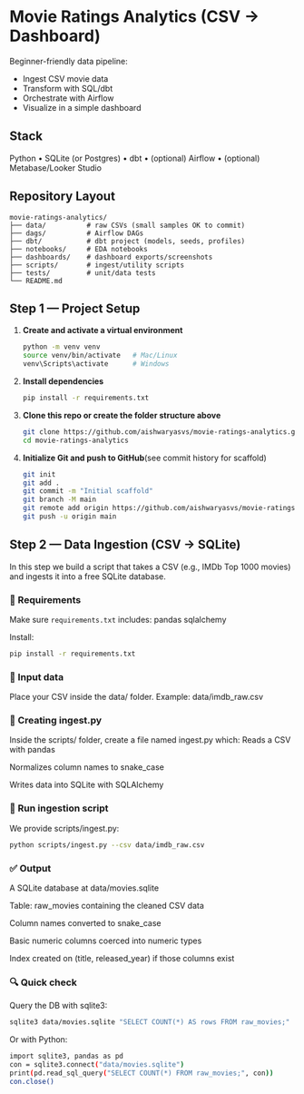 # Movie Ratings Analytics (CSV → Dashboard)

Beginner-friendly data pipeline:
- Ingest CSV movie data
- Transform with SQL/dbt
- Orchestrate with Airflow
- Visualize in a simple dashboard

## Stack
Python • SQLite (or Postgres) • dbt • (optional) Airflow • (optional) Metabase/Looker Studio

## Repository Layout

```text
movie-ratings-analytics/
├── data/          # raw CSVs (small samples OK to commit)
├── dags/          # Airflow DAGs
├── dbt/           # dbt project (models, seeds, profiles)
├── notebooks/     # EDA notebooks
├── dashboards/    # dashboard exports/screenshots
├── scripts/       # ingest/utility scripts
├── tests/         # unit/data tests
└── README.md

```

## Step 1 — Project Setup

1. **Create and activate a virtual environment**

   ```bash
   python -m venv venv
   source venv/bin/activate   # Mac/Linux
   venv\Scripts\activate      # Windows
   ```

2. **Install dependencies**

    ```bash
    pip install -r requirements.txt
    ```

3. **Clone this repo or create the folder structure above**

    ```bash
    git clone https://github.com/aishwaryasvs/movie-ratings-analytics.git
    cd movie-ratings-analytics
    ```

4. **Initialize Git and push to GitHub**(see commit history for scaffold)

    ```bash
    git init
    git add .
    git commit -m "Initial scaffold"
    git branch -M main
    git remote add origin https://github.com/aishwaryasvs/movie-ratings-analytics.git
    git push -u origin main
    ```

## Step 2 — Data Ingestion (CSV → SQLite)
In this step we build a script that takes a CSV (e.g., IMDb Top 1000 movies) and ingests it into a free SQLite database.
### 🔧 Requirements
Make sure `requirements.txt` includes:
pandas
sqlalchemy

Install:

```bash
pip install -r requirements.txt
```

### 📂 Input data
Place your CSV inside the data/ folder.
Example: data/imdb_raw.csv

### 📝 Creating ingest.py
Inside the scripts/ folder, create a file named ingest.py which:
Reads a CSV with pandas

Normalizes column names to snake_case

Writes data into SQLite with SQLAlchemy

### 🐍 Run ingestion script
We provide scripts/ingest.py:

```bash
python scripts/ingest.py --csv data/imdb_raw.csv
```

### ✅ Output
A SQLite database at data/movies.sqlite

Table: raw_movies containing the cleaned CSV data

Column names converted to snake_case

Basic numeric columns coerced into numeric types

Index created on (title, released_year) if those columns exist

### 🔍 Quick check
Query the DB with sqlite3:
```bash
sqlite3 data/movies.sqlite "SELECT COUNT(*) AS rows FROM raw_movies;"
```
Or with Python:
```bash
import sqlite3, pandas as pd
con = sqlite3.connect("data/movies.sqlite")
print(pd.read_sql_query("SELECT COUNT(*) FROM raw_movies;", con))
con.close()
